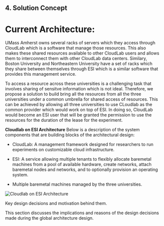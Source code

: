 ## 4. Solution Concept

# Current Architecture:

UMass Amherst owns several racks of servers which they access through CloudLab which is a software that manage those resources. This also makes these shared resources available to other CloudLab users and allows them to interconnect them with other CloudLab data centers. Similary, Boston University and Northeastern University have a set of racks which they share between themselves through ESI which is a similar software that provides this management service.

To access a resource across these universities is a challenging task that involves sharing of sensitve information which is not ideal. Therefore, we propose a solution to build bring all the resources from all the three universities under a common umbrella for shared access of resources. This can be achieved by allowing all three universities to use CLoudlab as the common provider which would work on top of ESI. In doing so, CloudLab would become an ESI user that will be granted the permission to use the resources for the duration of the lease for the experiment.

**Cloudlab on ESI Architecture** 
Below is a description of the system components that are building blocks of the architectural design:

* CloudLab: A management framework designed for researchers to run experiments on customizable cloud infrastructure.

* ESI: A service allowing multiple tenants to flexibly allocate baremetal machines from a pool of available hardware, create networks, attach baremetal nodes and networks, and to optionally provision an operating system.

* Multiple baremetal machines managed by the three universities.

![Cloudlab on ESI Architecture](https://user-images.githubusercontent.com/60124910/134443639-f8aeba2b-f611-4e33-aeb8-d72ee4f4cc01.png)


Key design decisions and motivation behind them.

This section discusses the implications and reasons of the design decisions made during the global architecture design.
